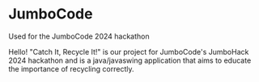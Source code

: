 # JumboCode
Used for the JumboCode 2024 hackathon

Hello! "Catch It, Recycle It!" is our project for JumboCode's JumboHack 2024 hackathon and is a java/javaswing application that aims to educate the importance of recycling correctly.
